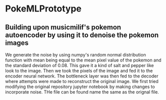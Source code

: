 # PokeMLPrototype

## Building upon musicmilif's pokemon autoencoder by using it to denoise the pokemon images
   We generate the noise by using numpy's random normal distribution function with mean being equal to the mean pixel value of the pokemon and the standard deviation of 0.08. This gave it a kind of salt and pepper like look to the image. Then we took the pixels of the image and fed it to the encoder neural network. The bottleneck layer was then fed to the decoder where attempts were made to reconstruct the original image. 
   We first tried modifying the original repository jupyter notebook by making changes to incorporate noise. THe file can be found name the same as the orignal file.

